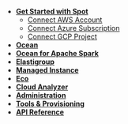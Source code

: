 <!-- Table of Contents -->

- [**Get Started with Spot**](connect-your-cloud-provider/)
  - [Connect AWS Account](connect-your-cloud-provider/aws-account)
  - [Connect Azure Subscription](connect-your-cloud-provider/azure-account)
  - [Connect GCP Project](connect-your-cloud-provider/gcp-project)
- [**Ocean**](ocean/)
- [**Ocean for Apache Spark**](ocean-spark/)
- [**Elastigroup**](elastigroup/)
- [**Managed Instance**](managed-instance/)
- [**Eco**](eco/)
- [**Cloud Analyzer**](cloud-analyzer/)
- [**Administration**](administration/)
- [**Tools & Provisioning**](tools-and-provisioning/)
- <a href="https://docs.spot.io/api" target="_blank"><strong>API Reference <i data-feather="external-link"></i></strong></a>
